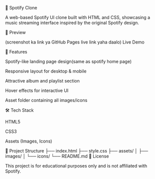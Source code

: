 🎵 Spotify Clone

A web-based Spotify UI clone built with HTML and CSS, showcasing a music streaming interface inspired by the original Spotify design.

📸 Preview

(screenshot ka link ya GitHub Pages live link yaha daalo)
Live Demo

🚀 Features

Spotify-like landing page design(same as spotify home page)

Responsive layout for desktop & mobile

Attractive album and playlist section

Hover effects for interactive UI

Asset folder containing all images/icons

🛠️ Tech Stack

HTML5

CSS3

Assets (Images, Icons)

📂 Project Structure
├── index.html
├── style.css
├── assets/
│   ├── images/
│   └── icons/
└── README.md
📄 License

This project is for educational purposes only and is not affiliated with Spotify.
